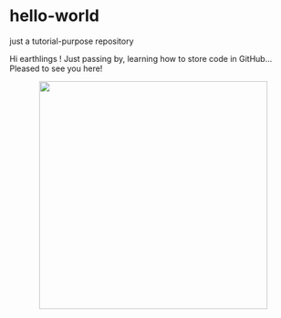 # hello-world
just a tutorial-purpose repository

Hi earthlings !
Just passing by, learning how to store code in GitHub... Pleased to see you here!

<p align="center">
  <img width="400" height="400" src="TupperwareDesign.jpg">
</p>

